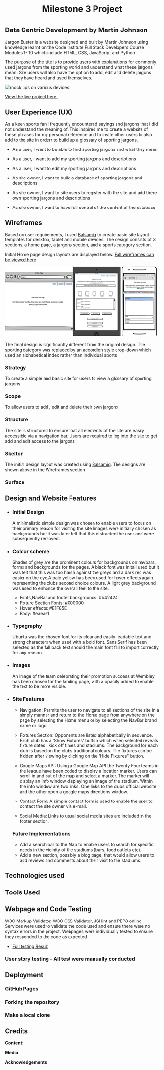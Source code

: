 <h1 align = "center">Milestone 3 Project<h1> 

## Data Centric Development by Martin Johnson

Jargon Buster is a website designed and built by Martin Johnson using knowledge
learnt on the Code Institute Full Stack Developers Course Modules 1- 10 which include HTML, CSS, JavaScript
and Python

The purpose of the site is to provide users with explanations for commonly used jargons from the sporting world and understand
what these jargons mean. Site users will also have the option to add, edit and delete jargons that they have heard and used themselves.


![mock ups on various devices.](assets/readme_docs/mockup.png)

[View the live project here.](https://martinjohnson26.github.io/Milestone2-Project/) 

## User Experience (UX)

As a keen sports fan i frequently encountered sayings and jargons that i did not understand the meaning of. This inspired me to create a
website of these phrases for my personal reference and to invite other users to also add to the site in orderr to build up a glossary of
sporting jargons.


 - As a user, I want to be able to find sporting jargons and what they mean
 - As a user, i want to add my sporting jargons and descriptions
 - As a user, I want to edit my sporting jargons and descriptions
 
 - As site owner, I want to build a database of sporting jargons and descriptions
 - As site owner, I want to site users to register with the site and add there own sporting jargons and descriptions
 - As site owner, I want to have full control of the content of the database
 
 ## Wireframes

 Based on user requirements, I used [Balsamiq](https://balsamiq.com/) to create basic site layout templates for desktop,
 tablet and mobile devices. The design consists of 3 sections, a home page, a jargons section, and a 
 sports category section.

 Initial Home page design layouts are displayed below. [Full wireframes can be viewed here](static/readme_docs/wireframes/wireframes.pdf)

 ![Homepage wireframes](static/readme_docs/wireframes/screens.png) 

 The final design is significantly different from the original design.  The sporting category was replaced by an accordion style drop-down 
 which used an alphabetical index rather than individual sports

  ### Strategy

To create a simple and basic site for users to view a glossary of sporting jargons

  ### Scope

To allow users to add , edit and delete their own jargons

 ### Structure

The site is structured to ensure that all elements of the site are easily accessible via a navigation bar. Users are required
to log into the site to get add and edit access to the jargons

 ### Skelton

The initial design layout was created using [Balsamiq](https://balsamiq.com/). The designs are shown above in the
Wireframes section

### Surface

<!-- A team image with an opacity added to enable the text to be more visible is the landing page. -->
    
 ## Design and Website Features

-   ### Initial Design

    A minimalistic simple design was chosen to enable users to focus on their primary reason for visiting the site
    Images were initially chosen as backgrounds but it was later felt that this distracted the user and were subsequently
    removed. 

-   ### Colour scheme

    Shades of grey are the prominent colours for backgrounds on navbars, forms and backgrounds for the pages.
    A black font was initail used but it was felt that this was too harsh against the greys and a dark red
    was easier on the eye.A pale yellow has been used for hover effects again representing the clubs second choice
    colours. A light grey background was used to enhance the overall feel to the site.

    * Fonts,NavBar and footer backgrounds:  #b42424
    * Fixture Section Fonts: #000000
    * Hover effects: #E1F85E
    * Body: #eaeae1

-   ### Typography

    Ubuntu was the chosen font for its clear and easily readable text and strong characters when used with a bold font.
    Sans Serif has been selected as the fall back text should the main font fail to import correctly for any reason.

-   ### Images

    An image of the team celebrating their promotion success at Wembley has been chosen for the landing page, with a opacity
    added to enable the text to be more visible.

-   ### Site Features

    * Navigation: Permits the user to navigate to all sections of the site in a simply manner and return to the Home page
    from anywhere on the page by selecting the Home menu or by selecting the NavBar brand name or logo.

    * Fixtures Section: Opponents are listed alphabetically in sequence. Each club has a 'Show Fixtures' button which when
     selected reveals fixture dates , kick off times and stadiums. The background for each club is based on the clubs
     traditional colours. The fixtures can be hidden after viewing by clicking on the 'Hide Fixtures" button.

    * Google Maps API: Using a Google Map API the Twenty Four teams in the league have been coded to display a location
     marker. Users can scroll in and out of the map and select a marker. The marker will display an info window displaying
     an image of the stadium. Within the info window are two links. One links to the clubs official website and the other
     open a google maps directions window.

    * Contact Form: A simple contact form is used to enable the user to contact the site owner via e-mail.

    * Social Media: Links to usual social media sites are included in the footer section.

    ### Future Implementations

    * Add a search bar to the Map to enable users to search for specific needs in the vicinity of the stadiums (bars, food
     outlets etc).
    * Add a new section, possibly a blog page, that would allow users to add reviews and comments about their visit to
     the stadiums. 

##  Technologies used

<!-- * [HTML](https://html.com/) - For the basic site code.
* [CSS](https://www.w3schools.com/css/) - For Styling.
* [Bootstrap](https://getbootstrap.com/) - For additional styling, responsiveness and layouts.
* [Google Maps API](https://developers.google.com/maps/documentation) - For the Google Map.
* [EmailJS](https://www.emailjs.com/) - For the contact form.
* [JavaScript](https://www.javascript.com/) - For the coding relating to the map and fixtures sections.
* [JavaQuery](https://jquery.com/) -  For the coding relating to the map and fixtures sections.
* [GitHub](https://github.com/) -  For version control and committing to GitHub.
* [GitPod](https://www.gitpod.io/) - For the repository to store the pushed code.
* [FontAwesome](https://fontawesome.com) -  For icon images.
* [Google Fonts](https://fonts.google.com) - For the fonts. -->


## Tools Used
<!-- 
* [Balsamiq](https://balsamiq.com/) - Used to create the wireframes on varying screen sizes.
* [W3C HTML Validator](https://validator.w3.org/) - Check the validity of HTML code.
* [W3C CSS Validator](https://jigsaw.w3.org/css-validator/) - Check the validity of CSS code.
* [Autoprefixed](https://autoprefixer.github.io/) - Check the prefixes of CSS code.
* [BeautifyTools](http://beautifytools.com/javascript-validator.php)- Check the validity of JavaScript code. -->

## Webpage and Code Testing

W3C Markup Validator, W3C CSS Validator, JSHint and PEP8 online Services were used to validate the code used and ensure
there were no syntax errors in the project. Webpages were individually tested to ensure they responded to the code as expected

* [Full testing Result](static/readme_docs/test_log.pdf)

### User story testing -  All test were manually conducted

 <!-- 1. As a user, I want to be able to see fixtures dates and kick off times

    Users are presented an easily readable navigation bar which directs them to the section containing fixture details.
    Users are presented with a clear layout of teams with a button which they can click on to reveal fixture information.
    All functions in this section have been tested and full testing details are available in the test log 
    
 2. As a user, i want to see details of the stadiums that I am going to and details about the other teams in my league.
    
    Users are presented an easily readable navigation bar which directs them to the section containing stadium information.
    They are prompted to click on markers to reveal further information via an info window. All functions in this section
     have been tested and full testing details are available in the test log.

 3.  As a user, I want to be able to get directions to the stadiums.

     Each info window contains a directions link to the stadium. All functions in this section have been tested and full
     testing details are available in the test log.

 4. As a user, I want to be able to contact the site owner and ask for more information.

    Users are presented an easily readable navigation bar which directs them to the section containing the contact form.
    There is a simple contact form which prompts the user to complete the fields correctly. All functions in this section
    have been tested and full testing details are available in the test log.

    [The full test log can be viewed here](assets/readme_docs/testlog.pdf) -->

## Deployment

### GitHub Pages

<!-- To deploy my site I used GitHub and the following steps:

1. Logged into my GitHub account.
1. Went to my repositories and selected my project.
1. Clicked the Settings icon.
1. Scrolled down the page to the 'GitHub Pages' section
1. I selected 'Master branch' in the dropdown
1. This deployed my project to the URL: https://martinjohnson26.github.io/Milestone2-Project/ -->

### Forking the repository

<!-- 1.  Log in to GitHub and locate the GitHub Repository
1.  At the top of the Repository above the "Settings" Button on the menu, locate the "Fork" Button.
1.  Click the button to create a copy of the original repository in your GitHub account. -->

### Make a local clone
<!-- 
1. Log in to GitHub and locate the GitHub Repository
1. Under the repository name, click "Clone or download".
1. To clone the repository using HTTPS, under "Clone with HTTPS", copy the link.
1. Open Git Bash
1. Change the current working directory to the location where you want the cloned directory to be made.
1. Type git clone, and then paste the URL you copied in Step 3.
1. Press Enter. Your local clone will be created. -->

## Credits

**Content:** 
<!-- The core HTML, CSS and JS code has been written by myself. Templates taken from [Bootstrapbay](https://bootstrapbay.com/blog/14-days-bootstrap-4/)
were used for the NavBar and fixtures section and modified by myself to meet the needs of the site. The email.JS code was taken from the 
Code Institute Interactive Frontend Development module lessons. The core code for the Google Maps API was taken from following
a YouTube video by [Traversy Media](https://www.youtube.com/watch?v=Zxf1mnP5zcw&t=1445s) and modifying to meet site requirements.
Bootstrap 4 was used to assist with site responsivness and layout -->

**Media**  
 <!-- Icons were sourced from FontAwesome  (https://fontawesome.com)

 Images were sourced from Wikipediae (https://en.wikipedia.org)

 Fonts were sourced from Google Fonts (https://fonts.google.com/) -->

**Acknowledgements**

<!-- https://www.w3schools.com/bootstrap4/ For use of built in class definitions, examples and Try Me Code snippets

Slack community for support and advice during the construction of the site

Code Institute tutors for support and advice during the construction of the site

Code Institute coursework for reference

Traversy Media for YouTube videos related to Google Maps API's

Codecademy for additional tutorials relating to JavaScript

Oluwafemi Medale (CI Mentor) for help, support, advice and positive feedback from the initial inception of the site through to completion
 -->

